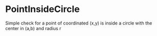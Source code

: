 # PointInsideCircle
Simple check for a point of coordinated (x,y) is inside a circle with the center in (a,b) and radius r

